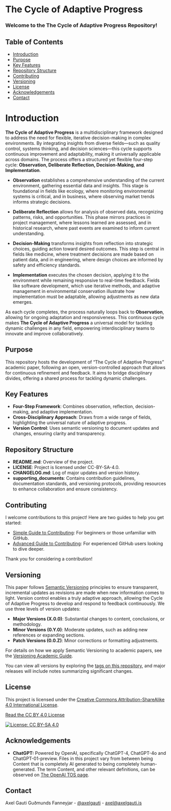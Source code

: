 # The Cycle of Adaptive Progress

### **Welcome to the The Cycle of Adaptive Progress Repository!**

## Table of Contents
- [Introduction](#introduction)
- [Purpose](#purpose)
- [Key Features](#key-features)
- [Repository Structure](#repository-structure)
- [Contributing](#contributing)
- [Versioning](#versioning)
- [License](#license)
- [Acknowledgements](#acknowledgements)
- [Contact](#contact)

# Introduction

**The Cycle of Adaptive Progress** is a multidisciplinary framework designed to address the need for flexible, iterative decision-making in complex environments. By integrating insights from diverse fields—such as quality control, systems thinking, and decision sciences—this cycle supports continuous improvement and adaptability, making it universally applicable across domains. The process offers a structured yet flexible four-step cycle: **Observation, Deliberate Reflection, Decision-Making, and Implementation**.

- **Observation** establishes a comprehensive understanding of the current environment, gathering essential data and insights. This stage is foundational in fields like ecology, where monitoring environmental systems is critical, and in business, where observing market trends informs strategic decisions.

- **Deliberate Reflection** allows for analysis of observed data, recognizing patterns, risks, and opportunities. This phase mirrors practices in project management, where lessons learned are assessed, and in historical research, where past events are examined to inform current understanding.

- **Decision-Making** transforms insights from reflection into strategic choices, guiding action toward desired outcomes. This step is central in fields like medicine, where treatment decisions are made based on patient data, and in engineering, where design choices are informed by safety and efficiency standards.

- **Implementation** executes the chosen decision, applying it to the environment while remaining responsive to real-time feedback. Fields like software development, which use iterative methods, and adaptive management in environmental conservation illustrate how implementation must be adaptable, allowing adjustments as new data emerges.

As each cycle completes, the process naturally loops back to **Observation**, allowing for ongoing adaptation and responsiveness. This continuous cycle makes **The Cycle of Adaptive Progress** a universal model for tackling dynamic challenges in any field, empowering interdisciplinary teams to innovate and improve collaboratively.

## Purpose
This repository hosts the development of “The Cycle of Adaptive Progress” academic paper, following an open, version-controlled approach that allows for continuous refinement and feedback. It aims to bridge disciplinary divides, offering a shared process for tackling dynamic challenges.

## Key Features
- **Four-Step Framework**: Combines observation, reflection, decision-making, and adaptive implementation.
- **Cross-Disciplinary Approach**: Draws from a wide range of fields, highlighting the universal nature of adaptive progress.
- **Version Control**: Uses semantic versioning to document updates and changes, ensuring clarity and transparency.

## Repository Structure
- **README.md**: Overview of the project.
- **LICENSE**: Project is licensed under CC-BY-SA-4.0.
- **CHANGELOG.md**: Log of major updates and version history.
- **supporting_documents**: Contains contribution guidelines, documentation standards, and versioning protocols, providing resources to enhance collaboration and ensure consistency.

## Contributing
I welcome contributions to this project! Here are two guides to help you get started:

- [Simple Guide to Contributing](supporting_documents/CONTRIBUTING_SIMPLE.md): For beginners or those unfamiliar with GitHub.
- [Advanced Guide to Contributing](supporting_documents/CONTRIBUTING_ADVANCED.md): For experienced GitHub users looking to dive deeper.

Thank you for considering a contribution!

## Versioning

This paper follows [Semantic Versioning](https://semver.org/) principles to ensure transparent, incremental updates as revisions are made when new information comes to light. Version control enables a truly adaptive approach, allowing the Cycle of Adaptive Progress to develop and respond to feedback continuously. We use three levels of version updates:

- **Major Versions (X.0.0)**: Substantial changes to content, conclusions, or methodology.
- **Minor Versions (0.Y.0)**: Moderate updates, such as adding new references or expanding sections.
- **Patch Versions (0.0.Z)**: Minor corrections or formatting adjustments.

For details on how we apply Semantic Versioning to academic papers, see the [Versioning Academic Guide](supporting_documents/VERSIONING_ACADEMIC_PAPERS.md).

You can view all versions by exploring the [tags on this repository](https://github.com/mittons/TheCycleOfAdaptiveProgress/tags), and major releases will include notes summarizing significant changes.

## License

This project is licensed under the [Creative Commons Attribution-ShareAlike 4.0 International License](https://creativecommons.org/licenses/by-sa/4.0/).

[Read the CC BY 4.0 License](LICENSE-CC-BY-SA-4.0)

[![License: CC BY-SA 4.0](https://i.creativecommons.org/l/by-sa/4.0/88x31.png)](https://creativecommons.org/licenses/by-sa/4.0/)

## Acknowledgements
- **ChatGPT:** Powered by OpenAI, specifically ChatGPT-4, ChatGPT-4o and ChatGPT-01-preview. Files in this project vary from between being Content that is completely AI generated to being completely human-generated. The term Content, and other relevant definitions, can be observed on [The OpenAI TOS page](https://openai.com/policies/terms-of-use#using-our-services).

## Contact
Axel Gauti Guðmunds Fanneyjar - [@axelgauti](https://twitter.com/axelgauti) - axel@axelgauti.is